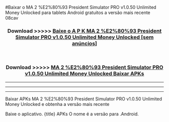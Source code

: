 #Baixar o MA 2 %E2%80%93 President Simulator PRO v1.0.50 Unlimited Money Unlocked   para tablets Android gratuitos a versão mais recente 08cav


<div align="center">
<h3>Download >>>>> <a href="https://pt-web.web.app/?pt= MA 2 %E2%80%93 President Simulator PRO v1.0.50 Unlimited Money Unlocked ">Baixe o A P K MA 2 %E2%80%93 President Simulator PRO v1.0.50 Unlimited Money Unlocked  [sem anúncios]</a></h3><br>

<h3>Download >>>>> <a href="https://pt-web.web.app/?pt= MA 2 %E2%80%93 President Simulator PRO v1.0.50 Unlimited Money Unlocked ">MA 2 %E2%80%93 President Simulator PRO v1.0.50 Unlimited Money Unlocked  Baixar APKs</a></h3>
</div>

----------------------------------------------------------

----------------------------------------------------------

----------------------------------------------------------

Baixar APKs MA 2 %E2%80%93 President Simulator PRO v1.0.50 Unlimited Money Unlocked  e obtenha a versão mais recente

Baixe o aplicativo. {title} APKs O nome é a versão para .Android.


